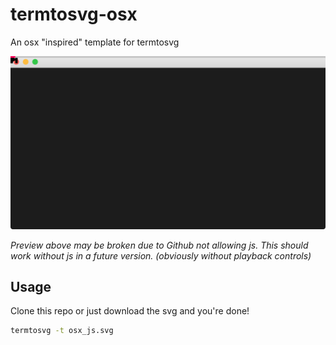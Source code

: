 # termtosvg-osx
An osx "inspired" template for termtosvg

<p align="center">
    <img src="./osx_js.svg">
</p>

*Preview above may be broken due to Github not allowing js.*
*This should work without js in a future version.*
*(obviously without playback controls)*

## Usage
Clone this repo or just download the svg and you're done!

```bash
termtosvg -t osx_js.svg
```
